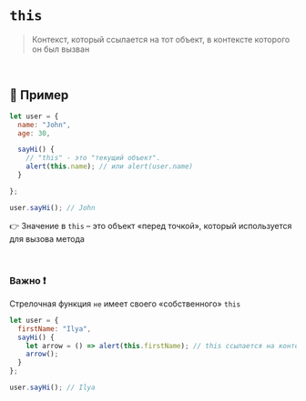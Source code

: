 # `this`
> Контекст, который ссылается на тот объект, в контексте которого он был вызван

<br>

## 🚩 Пример

```javascript
let user = {
  name: "John",
  age: 30,

  sayHi() {
    // "this" - это "текущий объект".
    alert(this.name); // или alert(user.name)
  }

};

user.sayHi(); // John

```
👉 Значение в `this` – это объект «перед точкой», который используется для вызова метода

<br>

### Важно ❗

Стрелочная функция `не` имеет своего «собственного» `this`

```javascript
let user = {
  firstName: "Ilya",
  sayHi() {
    let arrow = () => alert(this.firstName); // this ссылается на контекст метода sayHi(), т.е на объект `user`
    arrow();
  }
};

user.sayHi(); // Ilya

```

